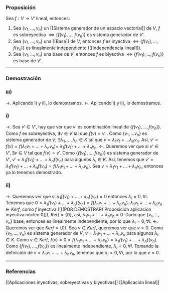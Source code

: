### Proposición

Sea $f: V \rightarrow V'$ lineal, entonces:
1. Sea $\{v_1, \dots, v_n\}$ un [[Sistema generador de un espacio vectorial]] de $V$, $f$ es sobreyectiva $\iff \{f(v_1), \dots, f(v_n)\}$ es sistema generador de $V'$.
2. Sea $\{v_1, \dots, v_n\}$ una [[Base]] de $V$, entonces $f$ es inyectiva $\iff \{f(v_1), \dots, f(v_n)\}$ es linealmente independiente ([[Independencia lineal]]).
3. Sea $\{v_1, \dots, v_n\}$ una base de $V$, entonces $f$ es biyectiva $\iff \{f(v_1), \dots, f(v_n) \}$ es base de $V'$.

---
### Demostración

### iii)
$\rightarrow$. Aplicando i) y ii), lo demostramos.
$\leftarrow$. Aplicando i) y ii), lo demostramos.
### i)
$\rightarrow$. Sea $v' \in V'$, hay que ver que $v'$ es combinación lineal de $\{f(v_1), \dots, f(v_n) \}$. Como $f$ es sobreyectiva, $\exists v \in V$ tal que $f(v) = v'$ . Como $\{v_1, \dots v_n\}$ es sistema generador de $V$, $\exists \lambda_1, \dots, \lambda_n \in K$ tal que $v = \lambda_1 v_1 + \dots \lambda_n v_n$. Así, $v' = f(v) = f(\lambda_1 v_1 + \dots + \lambda_n v_n) =$ $\lambda_1 f(v_1) + \dots + \lambda_n v_n$.
$\leftarrow$. Queremos ver que si $v' \in V', \exists v \in V$ tal que $f(v) = v'$. Como $\{f(v_1), \dots, f(v_n) \}$ es sistema generador de $V'$, $v' = \lambda_1 f(v_1) + \dots + \lambda_n f(v_n)$ para algunos $\lambda_i \in K$. Así, tenemos que $v' = \lambda_1 f(v_1) + \dots + \lambda_n f(v_n) = f(\lambda_1 v_1 + \dots + \lambda_n v_n)$. Sea $v = \lambda_1 v_1 + \dots + \lambda_n v_n$, entonces ya lo tenemos demostrado.
### ii)
$\rightarrow$. Queremos ver que si $\lambda_1 f(v_1) + \dots + \lambda_n f(v_n) = 0$ entonces $\lambda_i = 0, \forall i$. Tenemos que $0 = \lambda_1 f(v_1) + \dots + \lambda_n f(v_n) = f(\lambda_1 v_1 + \dots + \lambda_n v_n)$. $\lambda_1 v_1 + \dots + \lambda_n v_n \in Kerf$, como $f$ inyectiva ([[(POR DEMOSTRAR) Proposición aplicación inyectiva núcleo 0]]), $Kerf = \{0\}$, así, $\lambda_1 v_1 + \dots + \lambda_n v_n = 0$. Dado que $\{v_1, \dots, v_n\}$ base, entonces es linealmente independiente, por lo que $\lambda_i = 0, \forall i$.
$\leftarrow$. Queremos ver que $Kerf = \{0\}$. Sea $v \in Kerf$, queremos ver que $v = 0$. Como $\{v_1, \dots, v_n\}$ es sistema generador de $V$, $v= \lambda_1 v_1 + \dots + \lambda_n v_n$ para algunos $\lambda_i \in K$. Como $v \in Kerf$, $f(v) = 0 = f(\lambda_1 v_1 + \dots + \lambda_n v_n) = \lambda_1 f(v_1) + \dots + \lambda_n f(v_n)$. Como $\{f(v_1), \dots, f(v_n)\}$ es linealmente independiente, $\lambda_i = 0, \forall i$. Tomando la definición de $v = \lambda_1 v_1 + \dots + \lambda_n v_n$, tenemos que $\lambda_i = 0, \forall i$, por lo que $v = 0$.

---
### Referencias

[[Aplicaciones inyectivas, sobreyectivas y biyectivas]]
[[Aplicación lineal]]